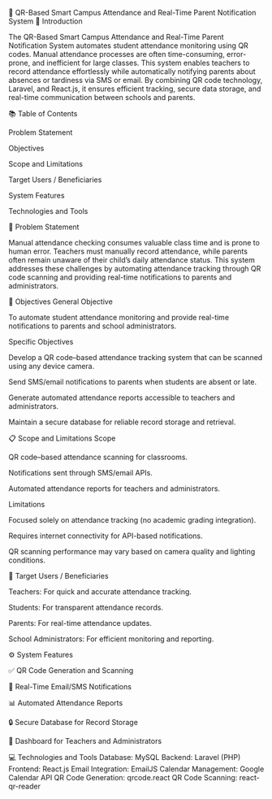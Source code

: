 📱 QR-Based Smart Campus Attendance and Real-Time Parent Notification System
🧩 Introduction

The QR-Based Smart Campus Attendance and Real-Time Parent Notification System automates student attendance monitoring using QR codes. Manual attendance processes are often time-consuming, error-prone, and inefficient for large classes. This system enables teachers to record attendance effortlessly while automatically notifying parents about absences or tardiness via SMS or email.
By combining QR code technology, Laravel, and React.js, it ensures efficient tracking, secure data storage, and real-time communication between schools and parents.

📚 Table of Contents

Problem Statement

Objectives

Scope and Limitations

Target Users / Beneficiaries

System Features

Technologies and Tools

🧠 Problem Statement

Manual attendance checking consumes valuable class time and is prone to human error. Teachers must manually record attendance, while parents often remain unaware of their child’s daily attendance status. This system addresses these challenges by automating attendance tracking through QR code scanning and providing real-time notifications to parents and administrators.

🎯 Objectives
General Objective

To automate student attendance monitoring and provide real-time notifications to parents and school administrators.

Specific Objectives

Develop a QR code–based attendance tracking system that can be scanned using any device camera.

Send SMS/email notifications to parents when students are absent or late.

Generate automated attendance reports accessible to teachers and administrators.

Maintain a secure database for reliable record storage and retrieval.

📋 Scope and Limitations
Scope

QR code–based attendance scanning for classrooms.

Notifications sent through SMS/email APIs.

Automated attendance reports for teachers and administrators.

Limitations

Focused solely on attendance tracking (no academic grading integration).

Requires internet connectivity for API-based notifications.

QR scanning performance may vary based on camera quality and lighting conditions.

👥 Target Users / Beneficiaries

Teachers: For quick and accurate attendance tracking.

Students: For transparent attendance records.

Parents: For real-time attendance updates.

School Administrators: For efficient monitoring and reporting.

⚙️ System Features

✅ QR Code Generation and Scanning

📧 Real-Time Email/SMS Notifications

📊 Automated Attendance Reports

🔒 Secure Database for Record Storage

🧾 Dashboard for Teachers and Administrators

💻 Technologies and Tools
Database:	MySQL
Backend:	Laravel (PHP)
Frontend:	React.js
Email Integration:	EmailJS
Calendar Management:	Google Calendar API
QR Code Generation:	qrcode.react
QR Code Scanning:	react-qr-reader
